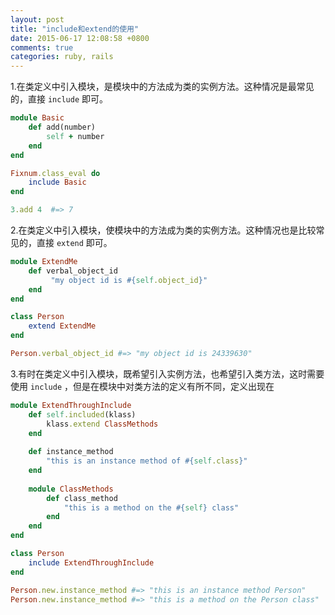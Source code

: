 ```yaml
---
layout: post
title: "include和extend的使用"
date: 2015-06-17 12:08:58 +0800
comments: true
categories: ruby, rails
---
```

1.在类定义中引入模块，是模块中的方法成为类的实例方法。这种情况是最常见的，直接 `include` 即可。

```ruby
module Basic
	def add(number)
		self + number
	end
end

Fixnum.class_eval do
	include Basic
end

3.add 4  #=> 7 
```
2.在类定义中引入模块，使模块中的方法成为类的实例方法。这种情况也是比较常见的，直接 `extend` 即可。

```ruby
module ExtendMe
	def verbal_object_id
		 "my object id is #{self.object_id}"
	end
end

class Person
	extend ExtendMe
end

Person.verbal_object_id #=> "my object id is 24339630"
```

3.有时在类定义中引入模块，既希望引入实例方法，也希望引入类方法，这时需要使用 `include` ，但是在模块中对类方法的定义有所不同，定义出现在

```ruby
module ExtendThroughInclude
	def self.included(klass)
		klass.extend ClassMethods
	end
	
	def instance_method
		"this is an instance method of #{self.class}"
	end
	
	module ClassMethods
		def class_method
			"this is a method on the #{self} class"
		end
	end
end

class Person
	include ExtendThroughInclude
end

Person.new.instance_method #=> "this is an instance method Person"
Person.new.instance_method #=> "this is a method on the Person class"

```
